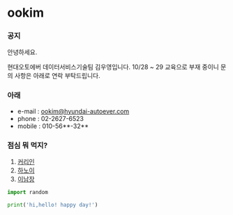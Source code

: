 # ookim

### 공지
안녕하세요.

현대오토에버 데이터서비스기술팀 김우영입니다.
10/28 ~ 29 교육으로 부재 중이니
문의 사항은 아래로 연락 부탁드립니다.

### 아래
- e-mail : ookim@hyundai-autoever.com
- phone : 02-2627-6523
- mobile : 010-56**-32**

### 점심 뭐 먹지?
1. [커리인](https://map.naver.com/p/entry/place/1099997412?lng=127.0656329&lat=37.5117162&placePath=%2Fhome&entry=plt&searchType=place)
2. [하노이](https://map.naver.com/p/entry/place/32871947?c=15.00,0,0,0,dh)
3. [이남장](https://map.naver.com/p/entry/place/33877438?c=15.00,0,0,0,dh)

```python
import random

print('hi,hello! happy day!')
```